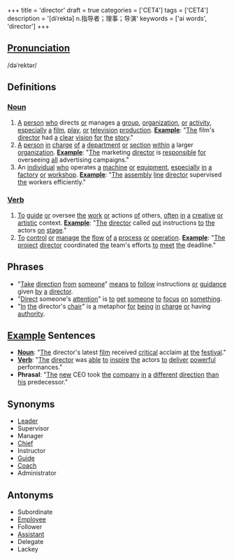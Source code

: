 +++
title = 'director'
draft = true
categories = ['CET4']
tags = ['CET4']
description = '[diˈrektə] n.指导者；理事；导演'
keywords = ['ai words', 'director']
+++

## [Pronunciation](/en/post/pronunciation/)
/dəˈrektər/

## Definitions
### [Noun](/en/post/noun/)
1. [A](/en/post/a/) [person](/en/post/person/) [who](/en/post/who/) directs [or](/en/post/or/) manages [a](/en/post/a/) [group](/en/post/group/), [organization](/en/post/organization/), [or](/en/post/or/) [activity](/en/post/activity/), [especially](/en/post/especially/) [a](/en/post/a/) [film](/en/post/film/), [play](/en/post/play/), [or](/en/post/or/) [television](/en/post/television/) [production](/en/post/production/). **[Example](/en/post/example/)**: "[The](/en/post/the/) film's [director](/en/post/director/) had [a](/en/post/a/) [clear](/en/post/clear/) [vision](/en/post/vision/) [for](/en/post/for/) [the](/en/post/the/) [story](/en/post/story/)."
2. [A](/en/post/a/) [person](/en/post/person/) [in](/en/post/in/) [charge](/en/post/charge/) [of](/en/post/of/) [a](/en/post/a/) [department](/en/post/department/) [or](/en/post/or/) [section](/en/post/section/) [within](/en/post/within/) [a](/en/post/a/) larger [organization](/en/post/organization/). **[Example](/en/post/example/)**: "[The](/en/post/the/) marketing [director](/en/post/director/) is [responsible](/en/post/responsible/) [for](/en/post/for/) overseeing [all](/en/post/all/) advertising campaigns."
3. An [individual](/en/post/individual/) [who](/en/post/who/) operates [a](/en/post/a/) [machine](/en/post/machine/) [or](/en/post/or/) [equipment](/en/post/equipment/), [especially](/en/post/especially/) [in](/en/post/in/) [a](/en/post/a/) [factory](/en/post/factory/) [or](/en/post/or/) [workshop](/en/post/workshop/). **[Example](/en/post/example/)**: "[The](/en/post/the/) [assembly](/en/post/assembly/) [line](/en/post/line/) [director](/en/post/director/) supervised [the](/en/post/the/) workers efficiently."

### [Verb](/en/post/verb/)
1. [To](/en/post/to/) [guide](/en/post/guide/) [or](/en/post/or/) oversee [the](/en/post/the/) [work](/en/post/work/) [or](/en/post/or/) actions [of](/en/post/of/) others, [often](/en/post/often/) [in](/en/post/in/) [a](/en/post/a/) [creative](/en/post/creative/) [or](/en/post/or/) [artistic](/en/post/artistic/) context. **[Example](/en/post/example/)**: "[The](/en/post/the/) [director](/en/post/director/) called [out](/en/post/out/) instructions [to](/en/post/to/) [the](/en/post/the/) actors [on](/en/post/on/) [stage](/en/post/stage/)."
2. [To](/en/post/to/) [control](/en/post/control/) [or](/en/post/or/) [manage](/en/post/manage/) [the](/en/post/the/) [flow](/en/post/flow/) [of](/en/post/of/) [a](/en/post/a/) [process](/en/post/process/) [or](/en/post/or/) [operation](/en/post/operation/). **[Example](/en/post/example/)**: "[The](/en/post/the/) [project](/en/post/project/) [director](/en/post/director/) coordinated [the](/en/post/the/) team's efforts [to](/en/post/to/) [meet](/en/post/meet/) [the](/en/post/the/) deadline."

## Phrases
- "[Take](/en/post/take/) [direction](/en/post/direction/) [from](/en/post/from/) [someone](/en/post/someone/)" [means](/en/post/means/) [to](/en/post/to/) [follow](/en/post/follow/) instructions [or](/en/post/or/) [guidance](/en/post/guidance/) given [by](/en/post/by/) [a](/en/post/a/) [director](/en/post/director/).
- "[Direct](/en/post/direct/) someone's [attention](/en/post/attention/)" is [to](/en/post/to/) [get](/en/post/get/) [someone](/en/post/someone/) [to](/en/post/to/) [focus](/en/post/focus/) [on](/en/post/on/) [something](/en/post/something/).
- "[In](/en/post/in/) [the](/en/post/the/) director's [chair](/en/post/chair/)" is [a](/en/post/a/) metaphor [for](/en/post/for/) [being](/en/post/being/) [in](/en/post/in/) [charge](/en/post/charge/) [or](/en/post/or/) having [authority](/en/post/authority/).

## [Example](/en/post/example/) Sentences
- **[Noun](/en/post/noun/)**: "[The](/en/post/the/) director's latest [film](/en/post/film/) received [critical](/en/post/critical/) acclaim [at](/en/post/at/) [the](/en/post/the/) [festival](/en/post/festival/)."
- **[Verb](/en/post/verb/)**: "[The](/en/post/the/) [director](/en/post/director/) was [able](/en/post/able/) [to](/en/post/to/) [inspire](/en/post/inspire/) [the](/en/post/the/) actors [to](/en/post/to/) [deliver](/en/post/deliver/) [powerful](/en/post/powerful/) performances."
- **Phrasal**: "[The](/en/post/the/) [new](/en/post/new/) CEO took [the](/en/post/the/) [company](/en/post/company/) [in](/en/post/in/) [a](/en/post/a/) [different](/en/post/different/) [direction](/en/post/direction/) [than](/en/post/than/) [his](/en/post/his/) predecessor."

## Synonyms
- [Leader](/en/post/leader/)
- Supervisor
- Manager
- [Chief](/en/post/chief/)
- Instructor
- [Guide](/en/post/guide/)
- [Coach](/en/post/coach/)
- Administrator

## Antonyms
- Subordinate
- [Employee](/en/post/employee/)
- Follower
- [Assistant](/en/post/assistant/)
- Delegate
- Lackey
